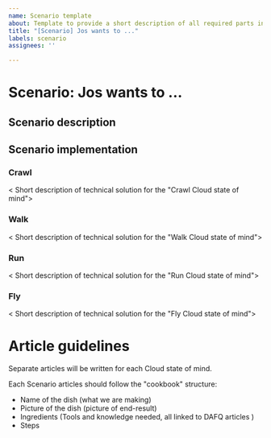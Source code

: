 ```yaml
---
name: Scenario template
about: Template to provide a short description of all required parts in a Scenario article
title: "[Scenario] Jos wants to ..."
labels: scenario
assignees: ''

---
```


# Scenario: Jos wants to ...

## Scenario description

<Describe the scenario and the desired end result>

## Scenario implementation

### Crawl

< Short description of technical solution for the "Crawl Cloud state of mind">

### Walk

< Short description of technical solution for the "Walk Cloud state of mind">

### Run

< Short description of technical solution for the "Run Cloud state of mind">

### Fly

< Short description of technical solution for the "Fly Cloud state of mind">

# Article guidelines

Separate articles will be written for each Cloud state of mind.

Each Scenario articles should follow the "cookbook" structure:

- Name of the dish (what we are making)
- Picture of the dish (picture of end-result)
- Ingredients (Tools and knowledge needed, all linked to DAFQ articles )
- Steps
